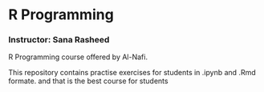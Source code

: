 # R Programming
### Instructor: Sana Rasheed

R Programming course offered by Al-Nafi.

This repository contains practise exercises for students in .ipynb and .Rmd formate.
and that is the best course for students
